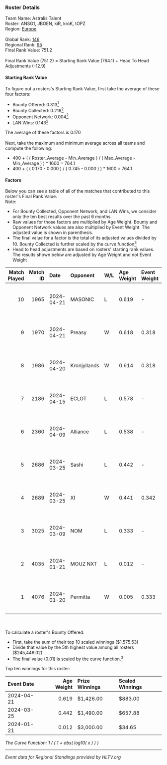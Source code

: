 ### Roster Details<br />
Team Name: Astralis Talent<br />
Roster: ANSG1, JBOEN, kiR, kroK, tOPZ<br />
Region: [Europe]( ../standings_europe.md)<br />
<br />
Global Rank: [146](../standings_global.md)<br />
Regional Rank: [95]( ../standings_europe.md)<br />
Final Rank Value:  751.2<br />
<br />
Final Rank Value (751.2) = Starting Rank Value (764.1) + Head To Head Adjustments (-12.9)<br />

#### Starting Rank Value<br />
To figure out a rosters's Starting Rank Value, first take the average of these four factors:<br />
- Bounty Offered: 0.313[<sup>1</sup>](#table2)
- Bounty Collected: 0.218[<sup>2</sup>](#table1)
- Opponent Network: 0.004[<sup>2</sup>](#table1)
- LAN Wins: 0.143[<sup>2</sup>](#table1)

The average of these factors is 0.170<br />
<br />
Next, take the maximum and minimum average across all teams and compute the following:<br />
- 400 + ( ( Roster_Average - Min_Average ) / ( Max_Average - Min_Average ) ) * 1600 = 764.1
- 400 + ( ( 0.170 - 0.000 ) / ( 0.745 - 0.000 ) ) * 1600 = 764.1


#### Factors<br />
Below you can see a table of all of the matches that contributed to this roster's Final Rank Value.<br />
Note:<br />

- For Bounty Collected, Opponent Network, and LAN Wins, we consider only the ten best results over the past 6 months.
- Raw values for those factors are multiplied by Age Weight. Bounty and Opponent Network values are also multiplied by Event Weight. The adjusted value is shown in parenthesis.
- The final value for a factor is the total of its adjusted values divided by 10. Bounty Collected is further scaled by the curve function[<sup>3</sup>](#curveFunction)
- Head to head adjustments are based on rosters' starting rank values. The results shown below are adjusted by Age Weight and not Event Weight
<span id="table1"></span><br />


| Match Played | Match ID | Date       | Opponent     | W/L | Age Weight | Event Weight | Bounty Collected | Opponent Network | LAN Wins  | H2H Adj. | Roster                        |
| -: | -: | :- | :- | :- | :- | :- | :- | :- | :- | -: | :- |
|           10 |     1965 | 2024-04-21 | MASONIC      | L   | 0.619      | -            | -                | -                | -         |    -7.65 | ANSG1, JBOEN, kiR, kroK, tOPZ |
|            9 |     1970 | 2024-04-21 | Preasy       | W   | 0.618      | 0.318        | 0.013 (0.002)    | 0.171 (0.034)    | 1 (0.618) |    11.58 | ANSG1, JBOEN, kiR, kroK, tOPZ |
|            8 |     1986 | 2024-04-20 | Kronjyllands | W   | 0.614      | 0.318        | 0.000 (0.000)    | 0.000 (0.000)    | 1 (0.614) |     2.43 | ANSG1, JBOEN, kiR, kroK, tOPZ |
|            7 |     2186 | 2024-04-15 | ECLOT        | L   | 0.578      | -            | -                | -                | -         |    -1.48 | ANSG1, JBOEN, kiR, kroK, tOPZ |
|            6 |     2360 | 2024-04-09 | Alliance     | L   | 0.538      | -            | -                | -                | -         |    -4.78 | ANSG1, JBOEN, kiR, kroK, tOPZ |
|            5 |     2686 | 2024-03-25 | Sashi        | L   | 0.442      | -            | -                | -                | -         |    -7.89 | ANSG1, JBOEN, kiR, kroK, tOPZ |
|            4 |     2689 | 2024-03-25 | XI           | W   | 0.441      | 0.342        | 0.001 (0.000)    | 0.000 (0.000)    | 0 (0.000) |     3.02 | ANSG1, JBOEN, kiR, kroK, tOPZ |
|            3 |     3025 | 2024-03-09 | NOM          | L   | 0.333      | -            | -                | -                | -         |    -8.20 | ANSG1, JBOEN, kiR, kroK, tOPZ |
|            2 |     4035 | 2024-01-21 | MOUZ NXT     | L   | 0.012      | -            | -                | -                | -         |    -0.05 | ANSG1, JBOEN, kiR, kroK, tOPZ |
|            1 |     4076 | 2024-01-20 | Permitta     | W   | 0.005      | 0.333        | 0.039 (0.000)    | 0.794 (0.001)    | 0 (0.000) |     0.13 | ANSG1, JBOEN, kiR, kroK, tOPZ |

<br />
<span id="table2"></span><br />
To calculate a roster's Bounty Offered:<br />

- First, take the sum of their top 10 scaled winnings ($1,575.53)
- Divide that value by the 5th highest value among all rosters ($245,446.02)
- The final value (0.01) is scaled by the curve function.[<sup>3</sup>](#curveFunction)

Top ten winnings for this roster:<br />

| Event Date | Age Weight | Prize Winnings | Scaled Winnings |
| :- | -: | :- | :- |
| 2024-04-21 |      0.619 | $1,426.00      | $883.00         |
| 2024-03-25 |      0.442 | $1,490.00      | $657.88         |
| 2024-01-21 |      0.012 | $3,000.00      | $34.65          |


<span id="curveFunction"></span>_The Curve Function: 1 / ( 1 + abs( log10( x ) ) )_<br />

---
_Event data for Regional Standings provided by HLTV.org_<br />
